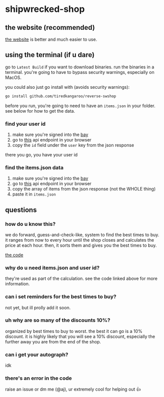 # shipwrecked-shop

## the website (recommended)

[the website](https://tiredkangaroo.github.io/shipwrecked-shop) is better and much easier to use.

## using the terminal (if u dare)

go to `Latest Build` if you want to download binaries. run the binaries in a terminal.
you're going to have to bypass security warnings, especially on MacOS.

you could also just go install with (avoids security warnings):

```bash
go install github.com/tiredkangaroo/reverse-swshop
```

before you run, you're going to need to have an `items.json` in your folder. see below for how to get the data.

### find your user id

1. make sure you're signed into the [bay](https://shipwrecked.hackclub.com/bay)
2. go to [this](https://shipwrecked.hackclub.com/api/users/me) api endpoint in your browser
3. copy the `id` field under the `user` key from the json response

there you go, you have your user id

### find the items.json data

1. make sure you're signed into the [bay](https://shipwrecked.hackclub.com/bay)
2. go to [this](https://shipwrecked.hackclub.com/api/bay/shop/items) api endpoint in your browser
3. copy the array of items from the json response (not the WHOLE thing)
4. paste it in `items.json`

## questions

### how do u know this?

we do forward, guess-and-check-like, system to find the best times to buy. it ranges from now to every hour until the shop closes and calculates the price at each hour. then, it sorts them and gives you the best times to buy.

[the code](https://github.com/hackclub/shipwrecked/blob/main/lib/shop-utils.ts)

### why do u need items.json and user id?

they're used as part of the calculation. see the code linked above for more information.

### can i set reminders for the best times to buy?

not yet, but ill prolly add it soon.

### uh why are so many of the discounts 10%?

organized by best times to buy to worst. the best it can go is a 10% discount. it is highly likely that you will see a 10% discount, especially the further away you are from the end of the shop.

### can i get your autograph?

idk

### there's an error in the code

raise an issue or dm me (@aj), ur extremely cool for helping out 👍
